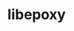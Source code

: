 ---
title: "libepoxy"
layout: cache
categories: [package, develop]
meta: {"compilers": ["gcc@11.4.0"], "num_specs": 36, "num_specs_by_stack": {"root": 36}, "oss": ["ubuntu22.04"], "platforms": ["linux"], "stacks": ["root"], "targets": ["x86_64_v3"], "versions": ["1.5.10"]}
spec_details: [{"compiler": "gcc@11.4.0", "hash": "2qcghtvd26vaoysvwpcwakmldqplanko", "os": "ubuntu22.04", "platform": "linux", "size": "-", "stacks": ["root"], "target": "x86_64_v3", "variants": ["build_system=meson", "buildtype=release", "default_library:=shared", "+glx", "~strip"], "versions": ["1.5.10"]}, {"compiler": "gcc@11.4.0", "hash": "3upcvetrzelgfojwiodpy37mislbz7jy", "os": "ubuntu22.04", "platform": "linux", "size": "-", "stacks": ["root"], "target": "x86_64_v3", "variants": ["build_system=meson", "buildtype=release", "default_library:=shared", "+glx", "~strip"], "versions": ["1.5.10"]}, {"compiler": "gcc@11.4.0", "hash": "3z24luxylz33rf52u6kjhcaqhctvsho6", "os": "ubuntu22.04", "platform": "linux", "size": "-", "stacks": ["root"], "target": "x86_64_v3", "variants": ["build_system=meson", "buildtype=release", "default_library:=shared", "+glx", "~strip"], "versions": ["1.5.10"]}, {"compiler": "gcc@11.4.0", "hash": "5fxu66fuiqnbfvjpsbeylduqrntnydnv", "os": "ubuntu22.04", "platform": "linux", "size": "-", "stacks": ["root"], "target": "x86_64_v3", "variants": ["build_system=meson", "buildtype=release", "default_library:=shared", "+glx", "~strip"], "versions": ["1.5.10"]}, {"compiler": "gcc@11.4.0", "hash": "5tn4f7qk4odoccqsliqooj2lvg6zqtlm", "os": "ubuntu22.04", "platform": "linux", "size": "-", "stacks": ["root"], "target": "x86_64_v3", "variants": ["build_system=meson", "buildtype=release", "default_library:=shared", "+glx", "~strip"], "versions": ["1.5.10"]}, {"compiler": "gcc@11.4.0", "hash": "6dbkgadkl2meddtzsjvlvdgvnuswxovg", "os": "ubuntu22.04", "platform": "linux", "size": "-", "stacks": ["root"], "target": "x86_64_v3", "variants": ["build_system=meson", "buildtype=release", "default_library:=shared", "+glx", "~strip"], "versions": ["1.5.10"]}, {"compiler": "gcc@11.4.0", "hash": "6re4ebcgkrjiczbfyfawlcjyaycytwr2", "os": "ubuntu22.04", "platform": "linux", "size": "-", "stacks": ["root"], "target": "x86_64_v3", "variants": ["build_system=meson", "buildtype=release", "default_library:=shared", "+glx", "~strip"], "versions": ["1.5.10"]}, {"compiler": "gcc@11.4.0", "hash": "6yjqgyrf4lp2hzet6jnxplgpjpuwyxea", "os": "ubuntu22.04", "platform": "linux", "size": "-", "stacks": ["root"], "target": "x86_64_v3", "variants": ["build_system=meson", "buildtype=release", "default_library:=shared", "+glx", "~strip"], "versions": ["1.5.10"]}, {"compiler": "gcc@11.4.0", "hash": "7irczp4hgpuhmrcuamqyarfvytbewcnc", "os": "ubuntu22.04", "platform": "linux", "size": "-", "stacks": ["root"], "target": "x86_64_v3", "variants": ["build_system=meson", "buildtype=release", "default_library:=shared", "+glx", "~strip"], "versions": ["1.5.10"]}, {"compiler": "gcc@11.4.0", "hash": "7owwbs4ac7qmebfoqlaawuaoqhdztnxp", "os": "ubuntu22.04", "platform": "linux", "size": "-", "stacks": ["root"], "target": "x86_64_v3", "variants": ["build_system=meson", "buildtype=release", "default_library:=shared", "+glx", "~strip"], "versions": ["1.5.10"]}, {"compiler": "gcc@11.4.0", "hash": "aeyjgfyupdhngum36kpuia3kq3jobugs", "os": "ubuntu22.04", "platform": "linux", "size": "-", "stacks": ["root"], "target": "x86_64_v3", "variants": ["build_system=meson", "buildtype=release", "default_library:=shared", "+glx", "~strip"], "versions": ["1.5.10"]}, {"compiler": "gcc@11.4.0", "hash": "b3p6t7i2uujmzehhb3rnzkplesbrvwfe", "os": "ubuntu22.04", "platform": "linux", "size": "-", "stacks": ["root"], "target": "x86_64_v3", "variants": ["build_system=meson", "buildtype=release", "default_library:=shared", "+glx", "~strip"], "versions": ["1.5.10"]}, {"compiler": "gcc@11.4.0", "hash": "bbfio3ibfn4piwyrulv4424h7y5taqpf", "os": "ubuntu22.04", "platform": "linux", "size": "-", "stacks": ["root"], "target": "x86_64_v3", "variants": ["build_system=meson", "buildtype=release", "default_library:=shared", "+glx", "~strip"], "versions": ["1.5.10"]}, {"compiler": "gcc@11.4.0", "hash": "bxwsa2sgczubzwr5nreq5u4cbdrx7epw", "os": "ubuntu22.04", "platform": "linux", "size": "-", "stacks": ["root"], "target": "x86_64_v3", "variants": ["build_system=meson", "buildtype=release", "default_library:=shared", "+glx", "~strip"], "versions": ["1.5.10"]}, {"compiler": "gcc@11.4.0", "hash": "djs4vr3jwq4fsledo377xi4gqlpdffl7", "os": "ubuntu22.04", "platform": "linux", "size": "-", "stacks": ["root"], "target": "x86_64_v3", "variants": ["build_system=meson", "buildtype=release", "default_library:=shared", "+glx", "~strip"], "versions": ["1.5.10"]}, {"compiler": "gcc@11.4.0", "hash": "ebfgmm7ircyk7znmh7cxichm5fmxep3g", "os": "ubuntu22.04", "platform": "linux", "size": "-", "stacks": ["root"], "target": "x86_64_v3", "variants": ["build_system=meson", "buildtype=release", "default_library:=shared", "+glx", "~strip"], "versions": ["1.5.10"]}, {"compiler": "gcc@11.4.0", "hash": "epqotz3aopzldhnad2oecme5obpqfjhn", "os": "ubuntu22.04", "platform": "linux", "size": "-", "stacks": ["root"], "target": "x86_64_v3", "variants": ["build_system=meson", "buildtype=release", "default_library:=shared", "+glx", "~strip"], "versions": ["1.5.10"]}, {"compiler": "gcc@11.4.0", "hash": "fr7npekcuetezt4o4ozsvt6ltvxhlrzg", "os": "ubuntu22.04", "platform": "linux", "size": "-", "stacks": ["root"], "target": "x86_64_v3", "variants": ["build_system=meson", "buildtype=release", "default_library:=shared", "+glx", "~strip"], "versions": ["1.5.10"]}, {"compiler": "gcc@11.4.0", "hash": "gsgolpmkokmjwsosewswkzl5fnhtte4u", "os": "ubuntu22.04", "platform": "linux", "size": "-", "stacks": ["root"], "target": "x86_64_v3", "variants": ["build_system=meson", "buildtype=release", "default_library:=shared", "+glx", "~strip"], "versions": ["1.5.10"]}, {"compiler": "gcc@11.4.0", "hash": "jc6eovjwubue3kkbwdlzn2cas3ktlzvp", "os": "ubuntu22.04", "platform": "linux", "size": "-", "stacks": ["root"], "target": "x86_64_v3", "variants": ["build_system=meson", "buildtype=release", "default_library:=shared", "+glx", "~strip"], "versions": ["1.5.10"]}, {"compiler": "gcc@11.4.0", "hash": "jcmcis24k355fr7wnmreryqcllokwhxc", "os": "ubuntu22.04", "platform": "linux", "size": "-", "stacks": ["root"], "target": "x86_64_v3", "variants": ["build_system=meson", "buildtype=release", "default_library:=shared", "+glx", "~strip"], "versions": ["1.5.10"]}, {"compiler": "gcc@11.4.0", "hash": "k2uxstvj2222bgyszwog5znbg5o4roxr", "os": "ubuntu22.04", "platform": "linux", "size": "-", "stacks": ["root"], "target": "x86_64_v3", "variants": ["build_system=meson", "buildtype=release", "default_library:=shared", "+glx", "~strip"], "versions": ["1.5.10"]}, {"compiler": "gcc@11.4.0", "hash": "ncnyeib7jfeygdonec3mfo7ctssbh5y4", "os": "ubuntu22.04", "platform": "linux", "size": "-", "stacks": ["root"], "target": "x86_64_v3", "variants": ["build_system=meson", "buildtype=release", "default_library:=shared", "+glx", "~strip"], "versions": ["1.5.10"]}, {"compiler": "gcc@11.4.0", "hash": "q4ng5rhpomofx5usnrevsyy5tj22kg7p", "os": "ubuntu22.04", "platform": "linux", "size": "-", "stacks": ["root"], "target": "x86_64_v3", "variants": ["build_system=meson", "buildtype=release", "default_library:=shared", "+glx", "~strip"], "versions": ["1.5.10"]}, {"compiler": "gcc@11.4.0", "hash": "sxveb6veq4pdgaplilogazeoovkr5lpd", "os": "ubuntu22.04", "platform": "linux", "size": "-", "stacks": ["root"], "target": "x86_64_v3", "variants": ["build_system=meson", "buildtype=release", "default_library:=shared", "+glx", "~strip"], "versions": ["1.5.10"]}, {"compiler": "gcc@11.4.0", "hash": "ud3tidoarlwuha4igjh6imqzwanpnbnt", "os": "ubuntu22.04", "platform": "linux", "size": "-", "stacks": ["root"], "target": "x86_64_v3", "variants": ["build_system=meson", "buildtype=release", "default_library:=shared", "+glx", "~strip"], "versions": ["1.5.10"]}, {"compiler": "gcc@11.4.0", "hash": "vim2hkj5dd4hslijb7hsxtp64jfmilb7", "os": "ubuntu22.04", "platform": "linux", "size": "-", "stacks": ["root"], "target": "x86_64_v3", "variants": ["build_system=meson", "buildtype=release", "default_library:=shared", "+glx", "~strip"], "versions": ["1.5.10"]}, {"compiler": "gcc@11.4.0", "hash": "vlrrym5wehd7ktleyybbxz42yd5so5th", "os": "ubuntu22.04", "platform": "linux", "size": "-", "stacks": ["root"], "target": "x86_64_v3", "variants": ["build_system=meson", "buildtype=release", "default_library:=shared", "+glx", "~strip"], "versions": ["1.5.10"]}, {"compiler": "gcc@11.4.0", "hash": "wcnj5xtxvfdvcxxt3c4h3iochillv64n", "os": "ubuntu22.04", "platform": "linux", "size": "-", "stacks": ["root"], "target": "x86_64_v3", "variants": ["build_system=meson", "buildtype=release", "default_library:=shared", "+glx", "~strip"], "versions": ["1.5.10"]}, {"compiler": "gcc@11.4.0", "hash": "wtsjjjogdmyxeyp25lus2n3c53goxjv6", "os": "ubuntu22.04", "platform": "linux", "size": "-", "stacks": ["root"], "target": "x86_64_v3", "variants": ["build_system=meson", "buildtype=release", "default_library:=shared", "+glx", "~strip"], "versions": ["1.5.10"]}, {"compiler": "gcc@11.4.0", "hash": "wvzgo4kqij7pbe2ddbbjllibt55tmgbk", "os": "ubuntu22.04", "platform": "linux", "size": "-", "stacks": ["root"], "target": "x86_64_v3", "variants": ["build_system=meson", "buildtype=release", "default_library:=shared", "+glx", "~strip"], "versions": ["1.5.10"]}, {"compiler": "gcc@11.4.0", "hash": "wxozaaqttvpntxhwi4lkoltwtlqtf4lc", "os": "ubuntu22.04", "platform": "linux", "size": "-", "stacks": ["root"], "target": "x86_64_v3", "variants": ["build_system=meson", "buildtype=release", "default_library:=shared", "+glx", "~strip"], "versions": ["1.5.10"]}, {"compiler": "gcc@11.4.0", "hash": "ybpol553axfza56mlek7bax5a3hdedyr", "os": "ubuntu22.04", "platform": "linux", "size": "-", "stacks": ["root"], "target": "x86_64_v3", "variants": ["build_system=meson", "buildtype=release", "default_library:=shared", "+glx", "~strip"], "versions": ["1.5.10"]}, {"compiler": "gcc@11.4.0", "hash": "yjw76udgk36hj6y2rkvh4dnkorzvhyer", "os": "ubuntu22.04", "platform": "linux", "size": "-", "stacks": ["root"], "target": "x86_64_v3", "variants": ["build_system=meson", "buildtype=release", "default_library:=shared", "+glx", "~strip"], "versions": ["1.5.10"]}, {"compiler": "gcc@11.4.0", "hash": "znbfgbbyai7w75abygkg24exyy6dyild", "os": "ubuntu22.04", "platform": "linux", "size": "-", "stacks": ["root"], "target": "x86_64_v3", "variants": ["build_system=meson", "buildtype=release", "default_library:=shared", "+glx", "~strip"], "versions": ["1.5.10"]}, {"compiler": "gcc@11.4.0", "hash": "zv2wnjdxb4ice4b2ifanvzv5ae34zom3", "os": "ubuntu22.04", "platform": "linux", "size": "-", "stacks": ["root"], "target": "x86_64_v3", "variants": ["build_system=meson", "buildtype=release", "default_library:=shared", "+glx", "~strip"], "versions": ["1.5.10"]}]
---